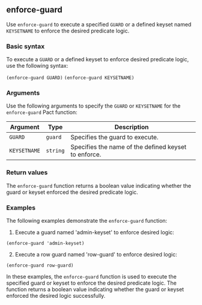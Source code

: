 ## enforce-guard
Use `enforce-guard` to execute a specified `GUARD` or a defined keyset named `KEYSETNAME` to enforce the desired predicate logic.

### Basic syntax

To execute a `GUARD` or a defined keyset to enforce desired predicate logic, use the following syntax:

`(enforce-guard GUARD)`
`(enforce-guard KEYSETNAME)`

### Arguments

Use the following arguments to specify the `GUARD` or `KEYSETNAME` for the `enforce-guard` Pact function:

| Argument   | Type   | Description                                        |
|------------|--------|----------------------------------------------------|
| `GUARD`      | `guard`  | Specifies the guard to execute.                    |
| `KEYSETNAME` | `string` | Specifies the name of the defined keyset to enforce.|

### Return values

The `enforce-guard` function returns a boolean value indicating whether the guard or keyset enforced the desired predicate logic.

### Examples

The following examples demonstrate the `enforce-guard` function:

1. Execute a guard named 'admin-keyset' to enforce desired logic:

```pact
(enforce-guard 'admin-keyset)
```

2. Execute a row guard named 'row-guard' to enforce desired logic:

```pact
(enforce-guard row-guard)
```

In these examples, the `enforce-guard` function is used to execute the specified guard or keyset to enforce the desired predicate logic. The function returns a boolean value indicating whether the guard or keyset enforced the desired logic successfully.
